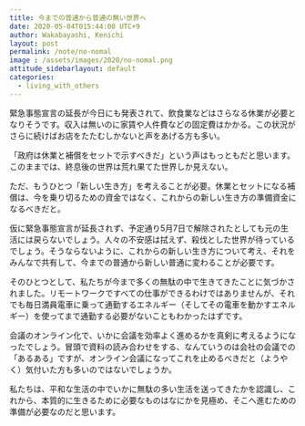 ```yaml
---
title: 今までの普通から普通の無い世界へ
date: 2020-05-04T015:44:00 UTC+9
author: Wakabayashi, Kenichi
layout: post
permalink: /note/no-nomal
image : /assets/images/2020/no-nomal.png
attitude_sidebarlayout: default
categories:
  - living_with_others
---
```

緊急事態宣言の延長が今日にも発表されて、飲食業などはさらなる休業が必要となりそうです。収入は無いのに家賃や人件費などの固定費はかかる。この状況がさらに続けばお店をたたむしかないと声をあげる方も多い。

「政府は休業と補償をセットで示すべきだ」という声はもっともだと思います。このままでは、終息後の世界は荒れ果てた世界しか見えない。

ただ、もうひとつ「新しい生き方」を考えることが必要。休業とセットになる補償は、今を乗り切るための資金ではなく、これからの新しい生き方の準備資金になるべきだと。

仮に緊急事態宣言が延長されず、予定通り5月7日で解除されたとしても元の生活には戻らないでしょう。人々の不安感は拭えず、殺伐とした世界が待っているでしょう。そうならないように、これからの新しい生き方について考え、それをみんなで共有して、今までの普通から新しい普通に変わることが必要です。

そのひとつとして、私たちが今まで多くの無駄の中で生きてきたことに気づかされました。リモートワークですべての仕事ができるわけではありませんが、それでも毎日満員電車に乗って通勤するエネルギー（そしてその電車を動かすエネルギー）を使ってまで通勤する必要がないこともわかったはずです。

会議のオンライン化で、いかに会議を効率よく進めるかを真剣に考えるようになったでしょう。冒頭で資料の読み合わせをする、なんていうのは会社の会議での「あるある」ですが、オンライン会議になってこれを止めるべきだと（ようやく）気付いた方も多いのではないでしょうか。

私たちは、平和な生活の中でいかに無駄の多い生活を送ってきたかを認識し、これから、本質的に生きるために必要なものはなにかを見極め、そこへ進むための準備が必要なのだと思います。